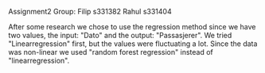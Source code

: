 Assignment2
Group: Filip s331382 Rahul s331404

After some research we chose to use the regression method since we have two values, the input: "Dato" and the output: "Passasjerer". We tried "Linearregression" first, but the values were fluctuating a lot. Since the data was non-linear we used "random forest regression" instead of "linearregression".
